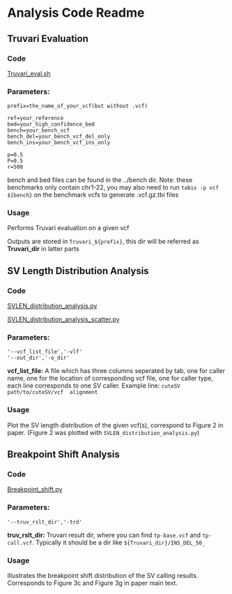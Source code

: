 # Analysis Code Readme

## Truvari Evaluation
### Code
[Truvari_eval.sh](https://github.com/maiziezhoulab/LRSV_combo/blob/main/bin/Truvari_eval.sh)

### Parameters:
```
prefix=the_name_of_your_vcf(but without .vcf)

ref=your_reference
bed=your_high_confidence_bed
bench=your_bench_vcf
bench_del=your_bench_vcf_del_only
bench_ins=your_bench_vcf_ins_only

p=0.5
P=0.5
r=500
```
bench and bed files can be found in the ../bench dir. Note: these benchmarks only contain chr1-22, you may also need to run `tabix -p vcf ${bench}` on the benchmark vcfs to generate .vcf.gz.tbi files 

### Usage
Performs Truvari evaluation on a given vcf

Outputs are stored in `Truvari_${prefix}`, this dir will be referred as **Truvari_dir** in latter parts

## SV Length Distribution Analysis
### Code
[SVLEN_distribution_analysis.py](https://github.com/maiziezhoulab/LRSV_combo/blob/main/bin/SVLEN_distribution_analysis.py)

[SVLEN_distribution_analysis_scatter.py](https://github.com/maiziezhoulab/LRSV_combo/blob/main/bin/SVLEN_distribution_analysis_scatter.py)

### Parameters:
```
'--vcf_list_file','-vlf'
'--out_dir','-o_dir'
```
**vcf_list_file:** A file which has three columns seperated by tab, one for caller name, one for the location of corresponding vcf file, one for caller type, each line corresponds to one SV caller. Example line:  `cuteSV  path/to/cuteSV/vcf  alignment`

### Usage
Plot the SV length distribution of the given vcf(s), correspond to Figure 2 in paper. (Figure 2 was plotted with `SVLEN_distribution_analysis.py`)

## Breakpoint Shift Analysis
### Code
[Breakpoint_shift.py](https://github.com/maiziezhoulab/LRSV_combo/blob/main/bin/Breakpoint_shift.py)

### Parameters:
```
'--truv_rslt_dir','-trd'
```
**truv_rslt_dir:** Truvari result dir, where you can find `tp-base.vcf` and `tp-call.vcf`. Typically it should be a dir like `${Truvari_dir}/INS_DEL_50_`

### Usage
Illustrates the breakpoint shift distribution of the SV calling results. Corresponds to Figure 3c and Figure 3g in paper main text.

